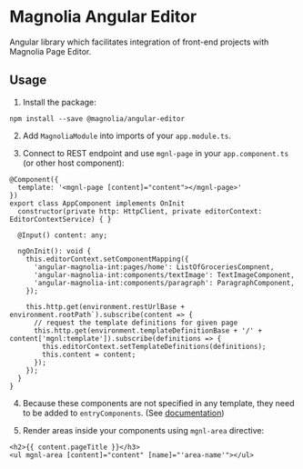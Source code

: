 # Magnolia Angular Editor

Angular library which facilitates integration of front-end projects with Magnolia Page Editor.

## Usage

 1. Install the package:

```
npm install --save @magnolia/angular-editor
```

 2. Add `MagnoliaModule` into imports of your `app.module.ts`.

 3. Connect to REST endpoint and use `mgnl-page` in your `app.component.ts` (or other host component):
```
@Component({
  template: '<mgnl-page [content]="content"></mgnl-page>'
})
export class AppComponent implements OnInit
  constructor(private http: HttpClient, private editorContext: EditorContextService) { }

  @Input() content: any;

  ngOnInit(): void {
    this.editorContext.setComponentMapping({
      'angular-magnolia-int:pages/home': ListOfGroceriesCompnent,
      'angular-magnolia-int:components/textImage': TextImageComponent,
      'angular-magnolia-int:components/paragraph': ParagraphComponent,
    });

    this.http.get(environment.restUrlBase + environment.rootPath`).subscribe(content => {
      // request the template definitions for given page
      this.http.get(environment.templateDefinitionBase + '/' + content['mgnl:template']).subscribe(definitions => {
        this.editorContext.setTemplateDefinitions(definitions);
        this.content = content;
      });
    });
  }
}
```

 4. Because these components are not specified in any template, they need to be added to `entryComponents`. (See [documentation](https://angular.io/guide/entry-components))

 5. Render areas inside your components using `mgnl-area` directive:
```
<h2>{{ content.pageTitle }}</h3>
<ul mgnl-area [content]="content" [name]="'area-name'"></ul>
```

